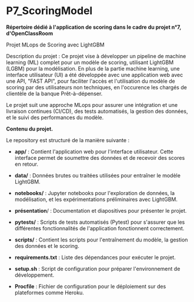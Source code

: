 # P7_ScoringModel
**Répertoire dédié à l'application de scoring dans le cadre du projet n°7, d'OpenClassRoom**

Projet MLops de Scoring avec LightGBM

Description du projet :
Ce projet vise à développer un pipeline de machine learning (ML) complet pour un modèle de scoring, utilisant LightGBM (LGBM) pour la modélisation. En plus de la partie machine learning, une interface utilisateur (UI) a été développée avec une application web avec une API, "FAST API", pour faciliter l'accès et l'utilisation du modèle de scoring par des utilisateurs non techniques, en l'occurence les chargés de clientèle de la banque Prêt-à-dépenser.

Le projet suit une approche MLops pour assurer une intégration et une livraison continues (CI/CD), des tests automatisés, la gestion des données, et le suivi des performances du modèle.

**Contenu du projet.**

Le repository est structuré de la manière suivante :

- **app/** : Contient l'application web pour l'interface utilisateur. Cette interface permet de soumettre des données et de recevoir des scores en retour.

- **data/** : Données brutes ou traitées utilisées pour entraîner le modèle LightGBM.

- **notebooks/** : Jupyter notebooks pour l'exploration de données, la modélisation, et les expérimentations préliminaires avec LightGBM.

- **présentation**/ : Documentation et diapositives pour présenter le projet.

- **pytests/** : Scripts de tests automatisés (Pytest) pour s'assurer que les différentes fonctionnalités de l'application fonctionnent correctement.

- **scripts/** : Contient les scripts pour l'entraînement du modèle, la gestion des données et le scoring.

- **requirements.txt** : Liste des dépendances pour exécuter le projet.

- **setup.sh** : Script de configuration pour préparer l'environnement de développement.

- **Procfile** : Fichier de configuration pour le déploiement sur des plateformes comme Heroku.
